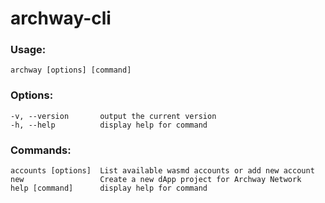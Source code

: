 # archway-cli

### Usage: 
`archway [options] [command]`

### Options:
```
-v, --version       output the current version
-h, --help          display help for command
```

### Commands:
```
accounts [options]  List available wasmd accounts or add new account
new                 Create a new dApp project for Archway Network
help [command]      display help for command
```